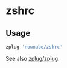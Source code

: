 # zshrc

## Usage

```bash
zplug 'nownabe/zshrc'
```

See also [zplug/zplug](https://github.com/zplug/zplug).
